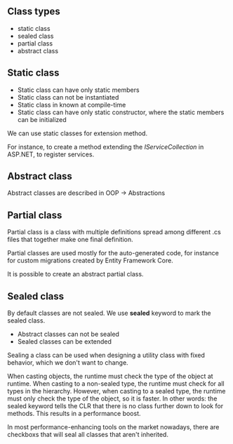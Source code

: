 ﻿## Class types

- static class
- sealed class
- partial class
- abstract class

## Static class

- Static class can have only static members
- Static class can not be instantiated 
- Static class in known at compile-time
- Static class can have only static constructor, where the static members can be initialized

We can use static classes for extension method.  

For instance, to create a method extending the *IServiceCollection* in ASP.NET, to register services.

## Abstract class

Abstract classes are described in OOP -> Abstractions

## Partial class

Partial class is a class with multiple definitions spread among different .cs files that together make one final definition. 

Partial classes are used mostly for the auto-generated code, for instance for custom migrations created by Entity Framework Core.

It is possible to create an abstract partial class.

## Sealed class

By default classes are not sealed.
We use **sealed** keyword to mark the sealed class.

- Abstract classes can not be sealed
- Sealed classes can be extended

Sealing a class can be used when designing a utility class with fixed behavior, which we don't want to change.

When casting objects, the runtime must check the type of the object at runtime. 
When casting to a non-sealed type, the runtime must check for all types in the hierarchy. 
However, when casting to a sealed type, the runtime must only check the type of the object, so it is faster. In other words: the sealed keyword tells the CLR that there is no class further down to look for methods.
This results in a performance boost.

In most performance-enhancing tools on the market nowadays, there are checkboxs that will seal all classes that aren't inherited.